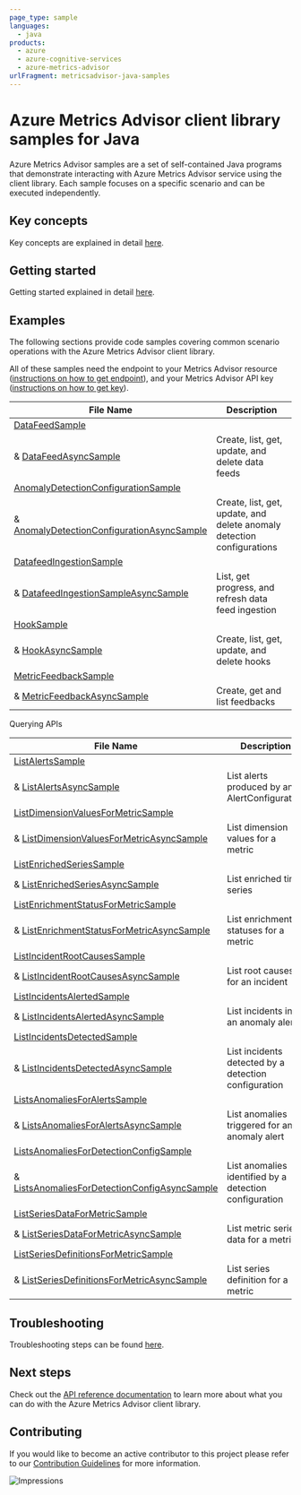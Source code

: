 ```yaml
---
page_type: sample
languages:
  - java
products:
  - azure
  - azure-cognitive-services
  - azure-metrics-advisor	
urlFragment: metricsadvisor-java-samples
---
```


# Azure Metrics Advisor client library samples for Java
Azure Metrics Advisor samples are a set of self-contained Java programs that demonstrate interacting with Azure Metrics Advisor service
using the client library. Each sample focuses on a specific scenario and can be executed independently.

## Key concepts
Key concepts are explained in detail [here][SDK_README_KEY_CONCEPTS].

## Getting started
Getting started explained in detail [here][SDK_README_GETTING_STARTED].

## Examples
The following sections provide code samples covering common scenario operations with the Azure Metrics Advisor client library.

All of these samples need the endpoint to your Metrics Advisor resource ([instructions on how to get endpoint][get-endpoint-instructions]), and your Metrics Advisor API key ([instructions on how to get key][get-key-instructions]).

| **File Name**                                                                | **Description**                                                        |
|------------------------------------------------------------------------------|------------------------------------------------------------------------|
| [DataFeedSample][data_feed_sample]                                           |                                                                        |
| & [DataFeedAsyncSample][data_feed_async_sample]                              | Create, list, get, update, and delete data feeds                       |
| [AnomalyDetectionConfigurationSample][anomaly_detection_sample]              |                                                                        |
| & [AnomalyDetectionConfigurationAsyncSample][anomaly_detection_async_sample] | Create, list, get, update, and delete anomaly detection configurations |
| [DatafeedIngestionSample][data_feed_ingestion_sample]                        |                                                                        |
| & [DatafeedIngestionSampleAsyncSample][data_feed_ingestion_async_sample]     | List, get progress, and refresh data feed ingestion                    |
| [HookSample][hook_sample]                                                    |                                                                        |
| & [HookAsyncSample][hook_async_sample]                                       | Create, list, get, update, and delete hooks                            ||[MetricFeedbackSample][metric_feedback_sample]
| [MetricFeedbackSample][metric_feedback_sample]                               |                                                                        |
| & [MetricFeedbackAsyncSample][metric_feedback_async_sample]                  | Create, get and list feedbacks                                         |

Querying APIs

| **File Name**                                                                                 | **Description**                                        |
|-----------------------------------------------------------------------------------------------|--------------------------------------------------------|
| [ListAlertsSample][list_alerts_sample]                                                        |                                                        |
| & [ListAlertsAsyncSample][list_alerts_async_sample]                                           | List alerts produced by an AlertConfiguration          |
| [ListDimensionValuesForMetricSample][list_dimension_values_sample]                            |                                                        |
| & [ListDimensionValuesForMetricAsyncSample][list_dimension_values_async_sample]               | List dimension values for a metric                     |
| [ListEnrichedSeriesSample][list_enrichment_series_sample]                                     |                                                        |
| & [ListEnrichedSeriesAsyncSample][list_enrichment_series_async_sample]                        | List enriched time series                              |
| [ListEnrichmentStatusForMetricSample][list_enrichment_status_sample]                          |                                                        |
| & [ListEnrichmentStatusForMetricAsyncSample][list_enrichment_status_async_sample]             | List enrichment statuses for a metric                  |
| [ListIncidentRootCausesSample][list_incident_root_causes_sample]                              |                                                        |
| & [ListIncidentRootCausesAsyncSample][list_incident_root_causes_async_sample]                 | List root causes for an incident                       |
| [ListIncidentsAlertedSample][list_incidents_alerted_sample]                                   |                                                        |
| & [ListIncidentsAlertedAsyncSample][list_incidents_alerted_async_sample]                      | List incidents in an anomaly alert                     |
| [ListIncidentsDetectedSample][list_incidents_sample]                                          |                                                        |
| & [ListIncidentsDetectedAsyncSample][list_incidents_async_sample]                             | List incidents detected by a detection configuration   |
| [ListsAnomaliesForAlertsSample][list_anomaly_alert_sample]                                    |                                                        |
| & [ListsAnomaliesForAlertsAsyncSample][list_anomaly_alert_async_sample]                       | List anomalies triggered for an anomaly alert          |
| [ListsAnomaliesForDetectionConfigSample][list_anomalies_detection_config_sample]              |                                                        |
| & [ListsAnomaliesForDetectionConfigAsyncSample][list_anomalies_detection_config_async_sample] | List anomalies identified by a detection configuration |
| [ListSeriesDataForMetricSample][list_series_data_sample]                                      |                                                        |
| & [ListSeriesDataForMetricAsyncSample][list_series_data_async_sample]                         | List metric series data for a metric                   |
| [ListSeriesDefinitionsForMetricSample][list_series_def_sample]                                |                                                        |
| & [ListSeriesDefinitionsForMetricAsyncSample][list_series_def_async_sample]                   | List series definition for a metric                    |

## Troubleshooting
Troubleshooting steps can be found [here][SDK_README_TROUBLESHOOTING].

## Next steps
Check out the [API reference documentation][api_reference_doc] to learn more about
what you can do with the Azure Metrics Advisor client library.

## Contributing
If you would like to become an active contributor to this project please refer to our [Contribution
Guidelines][SDK_README_CONTRIBUTING] for more information.

<!-- LINKS -->
[SDK_README_CONTRIBUTING]: https://github.com/Azure/azure-sdk-for-java/tree/main/sdk/metricsadvisor/azure-ai-metricsadvisor#contributing
[SDK_README_GETTING_STARTED]: https://github.com/Azure/azure-sdk-for-java/tree/main/sdk/metricsadvisor/azure-ai-metricsadvisor#getting-started
[SDK_README_TROUBLESHOOTING]: https://github.com/Azure/azure-sdk-for-java/tree/main/sdk/metricsadvisor/azure-ai-metricsadvisor#troubleshooting
[SDK_README_KEY_CONCEPTS]: https://github.com/Azure/azure-sdk-for-java/tree/main/sdk/metricsadvisor/azure-ai-metricsadvisor#key-concepts
[SDK_README_DEPENDENCY]: https://github.com/Azure/azure-sdk-for-java/tree/main/sdk/metricsadvisor/azure-ai-metricsadvisor#include-the-package
[SDK_README_NEXT_STEPS]: https://github.com/Azure/azure-sdk-for-java/tree/main/sdk/metricsadvisor/azure-ai-metricsadvisor#next-steps
[get-endpoint-instructions]: https://github.com/Azure/azure-sdk-for-java/tree/main/sdk/metricsadvisor/azure-ai-metricsadvisor#looking-up-the-endpoint
[get-key-instructions]: https://github.com/Azure/azure-sdk-for-java/tree/main/sdk/metricsadvisor/azure-ai-metricsadvisor#create-a-metricsadvisor-client-using-metricsadvisorkeycredential
[api_reference_doc]: https://docs.microsoft.com/java/api/com.azure.ai.metricsadvisor?view=azure-java-preview
[data_feed_sample]: https://github.com/Azure/azure-sdk-for-java/blob/main/sdk/metricsadvisor/azure-ai-metricsadvisor/src/samples/java/com/azure/ai/metricsadvisor/administration/DatafeedSample.java
[data_feed_async_sample]: https://github.com/Azure/azure-sdk-for-java/blob/main/sdk/metricsadvisor/azure-ai-metricsadvisor/src/samples/java/com/azure/ai/metricsadvisor/administration/DatafeedAsyncSample.java
[anomaly_detection_sample]: https://github.com/Azure/azure-sdk-for-java/blob/main/sdk/metricsadvisor/azure-ai-metricsadvisor/src/samples/java/com/azure/ai/metricsadvisor/administration/AnomalyDetectionConfigurationSample.java
[anomaly_detection_async_sample]: https://github.com/Azure/azure-sdk-for-java/blob/main/sdk/metricsadvisor/azure-ai-metricsadvisor/src/samples/java/com/azure/ai/metricsadvisor/administration/AnomalyDetectionConfigurationAsyncSample.java
[data_feed_ingestion_sample]: https://github.com/Azure/azure-sdk-for-java/blob/main/sdk/metricsadvisor/azure-ai-metricsadvisor/src/samples/java/com/azure/ai/metricsadvisor/administration/DataFeedIngestionSample.java
[data_feed_ingestion_async_sample]: https://github.com/Azure/azure-sdk-for-java/blob/main/sdk/metricsadvisor/azure-ai-metricsadvisor/src/samples/java/com/azure/ai/metricsadvisor/administration/DataFeedIngestionAsyncSample.java
[hook_sample]: https://github.com/Azure/azure-sdk-for-java/blob/main/sdk/metricsadvisor/azure-ai-metricsadvisor/src/samples/java/com/azure/ai/metricsadvisor/administration/HookSample.java
[hook_async_sample]: https://github.com/Azure/azure-sdk-for-java/blob/main/sdk/metricsadvisor/azure-ai-metricsadvisor/src/samples/java/com/azure/ai/metricsadvisor/administration/HookAsyncSample.java
[metric_feedback_sample]: https://github.com/Azure/azure-sdk-for-java/blob/main/sdk/metricsadvisor/azure-ai-metricsadvisor/src/samples/java/com/azure/ai/metricsadvisor/MetricFeedbackSample.java
[metric_feedback_async_sample]: https://github.com/Azure/azure-sdk-for-java/blob/main/sdk/metricsadvisor/azure-ai-metricsadvisor/src/samples/java/com/azure/ai/metricsadvisor/MetricFeedbackAsyncSample.java
[list_alerts_sample]: https://github.com/Azure/azure-sdk-for-java/blob/main/sdk/metricsadvisor/azure-ai-metricsadvisor/src/samples/java/com/azure/ai/metricsadvisor/ListAlertsSample.java
[list_alerts_async_sample]: https://github.com/Azure/azure-sdk-for-java/blob/main/sdk/metricsadvisor/azure-ai-metricsadvisor/src/samples/java/com/azure/ai/metricsadvisor/ListAlertsAsyncSample.java
[list_dimension_values_sample]: https://github.com/Azure/azure-sdk-for-java/blob/main/sdk/metricsadvisor/azure-ai-metricsadvisor/src/samples/java/com/azure/ai/metricsadvisor/ListDimensionValuesForMetricSample.java
[list_dimension_values_async_sample]: https://github.com/Azure/azure-sdk-for-java/blob/main/sdk/metricsadvisor/azure-ai-metricsadvisor/src/samples/java/com/azure/ai/metricsadvisor/ListDimensionValuesForMetricAsyncSample.java
[list_enrichment_series_sample]:https://github.com/Azure/azure-sdk-for-java/blob/main/sdk/metricsadvisor/azure-ai-metricsadvisor/src/samples/java/com/azure/ai/metricsadvisor/ListEnrichedSeriesSample.java
[list_enrichment_series_async_sample]: https://github.com/Azure/azure-sdk-for-java/blob/main/sdk/metricsadvisor/azure-ai-metricsadvisor/src/samples/java/com/azure/ai/metricsadvisor/ListEnrichedSeriesAsyncSample.java
[list_enrichment_status_sample]: https://github.com/Azure/azure-sdk-for-java/blob/main/sdk/metricsadvisor/azure-ai-metricsadvisor/src/samples/java/com/azure/ai/metricsadvisor/ListEnrichmentStatusForMetricSample.java
[list_enrichment_status_async_sample]: https://github.com/Azure/azure-sdk-for-java/blob/main/sdk/metricsadvisor/azure-ai-metricsadvisor/src/samples/java/com/azure/ai/metricsadvisor/ListEnrichmentStatusForMetricAsyncSample.java
[list_incident_root_causes_sample]: https://github.com/Azure/azure-sdk-for-java/blob/main/sdk/metricsadvisor/azure-ai-metricsadvisor/src/samples/java/com/azure/ai/metricsadvisor/ListIncidentRootCausesSample.java
[list_incident_root_causes_async_sample]: https://github.com/Azure/azure-sdk-for-java/blob/main/sdk/metricsadvisor/azure-ai-metricsadvisor/src/samples/java/com/azure/ai/metricsadvisor/ListIncidentRootCausesAsyncSample.java
[list_incidents_alerted_sample]: https://github.com/Azure/azure-sdk-for-java/blob/main/sdk/metricsadvisor/azure-ai-metricsadvisor/src/samples/java/com/azure/ai/metricsadvisor/ListIncidentsAlertedSample.java
[list_incidents_alerted_async_sample]:https://github.com/Azure/azure-sdk-for-java/blob/main/sdk/metricsadvisor/azure-ai-metricsadvisor/src/samples/java/com/azure/ai/metricsadvisor/ListIncidentsAlertedAsyncSample.java
[list_incidents_sample]:https://github.com/Azure/azure-sdk-for-java/blob/main/sdk/metricsadvisor/azure-ai-metricsadvisor/src/samples/java/com/azure/ai/metricsadvisor/ListIncidentsDetectedSample.java
[list_incidents_async_sample]: https://github.com/Azure/azure-sdk-for-java/blob/main/sdk/metricsadvisor/azure-ai-metricsadvisor/src/samples/java/com/azure/ai/metricsadvisor/ListIncidentsDetectedAsyncSample.java
[list_series_def_sample]: https://github.com/Azure/azure-sdk-for-java/blob/main/sdk/metricsadvisor/azure-ai-metricsadvisor/src/samples/java/com/azure/ai/metricsadvisor/ListSeriesDefinitionsForMetricSample.java
[list_series_def_async_sample]: https://github.com/Azure/azure-sdk-for-java/blob/main/sdk/metricsadvisor/azure-ai-metricsadvisor/src/samples/java/com/azure/ai/metricsadvisor/ListSeriesDefinitionsForMetricAsyncSample.java
[list_series_data_sample]:https://github.com/Azure/azure-sdk-for-java/blob/main/sdk/metricsadvisor/azure-ai-metricsadvisor/src/samples/java/com/azure/ai/metricsadvisor/ListSeriesDataForMetricSample.java
[list_series_data_async_sample]: https://github.com/Azure/azure-sdk-for-java/blob/main/sdk/metricsadvisor/azure-ai-metricsadvisor/src/samples/java/com/azure/ai/metricsadvisor/ListSeriesDataForMetricAsyncSample.java
[list_anomalies_detection_config_sample]: https://github.com/Azure/azure-sdk-for-java/blob/main/sdk/metricsadvisor/azure-ai-metricsadvisor/src/samples/java/com/azure/ai/metricsadvisor/ListsAnomaliesForDetectionConfigSample.java
[list_anomalies_detection_config_async_sample]: https://github.com/Azure/azure-sdk-for-java/blob/main/sdk/metricsadvisor/azure-ai-metricsadvisor/src/samples/java/com/azure/ai/metricsadvisor/ListsAnomaliesForDetectionConfigAsyncSample.java
[list_anomaly_alert_sample]: https://github.com/Azure/azure-sdk-for-java/blob/main/sdk/metricsadvisor/azure-ai-metricsadvisor/src/samples/java/com/azure/ai/metricsadvisor/ListsAnomaliesForAlertsSample.java
[list_anomaly_alert_async_sample]: https://github.com/Azure/azure-sdk-for-java/blob/main/sdk/metricsadvisor/azure-ai-metricsadvisor/src/samples/java/com/azure/ai/metricsadvisor/ListsAnomaliesForAlertsAsyncSample.java

![Impressions](https://azure-sdk-impressions.azurewebsites.net/api/impressions/azure-sdk-for-java%2Fsdk%2Fmetricsadvisor%2Fazure-ai-metricsadvisor%2FREADME.png)
